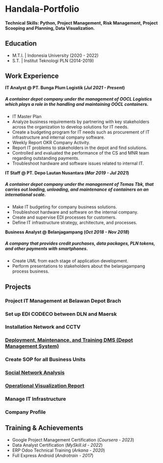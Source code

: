 # Handala-Portfolio

#### Technical Skills: Python, Project Management, Risk Management, Project Scooping and Planning, Data Visualization.

## Education					       		
- M.T.I. | Indonesia University (2020 - 2022) 			        		
- S.T. |  Institut Teknologi PLN (2014-2019)

## Work Experience
**IT Analyst @ PT. Bunga Plum Logistik (_Jul 2021 - Present_)**
##### A container depot company under the management of OOCL Logistics which plays a role in the handling and maintaining OOCL containers.
- IT Master Plan
- Analyze business requirements by partnering with key stakeholders across the organization to develop solutions for IT needs.
- Create a budgeting program for IT needs such as procurement of IT infrastructure and internal company software.
- Weekly Report OKR Company Activity.
- Report IT problems to stakeholders in the depot and find solutions.
- Controlled and evaluated the performance of the CS and MNR team regarding outstanding payments.
- Troubleshoot hardware and software issues related to internal IT.

**IT Staff @ PT. Depo Lautan Nusantara (_Mar 2019 - Jul 2021_)**
##### A container depot company under the management of Temas Tbk, that carries out loading, unloading, and maintenance of containers on an international scale.
- Make IT budgeting for company business solutions.
- Troubleshoot hardware and software on the internal company.
- Create and supervise EDI processes for customers.
- Define IT infrastructure strategy, architecture, and processes.

**Business Analyst @ Belanjagampang (_Oct 2018 - Nov 2018_)**
##### A company that provides credit purchases, data packages, PLN tokens, and other payments with smartphones.
- Create UML from each stage of application development.
- Perform presentations to stakeholders about the belanjagampang process business.


## Projects
### Project IT Management at Belawan Depot Brach
### Set up EDI CODECO between DLN and Maersk
### Installation Network and CCTV
### [Deployment, Maintenance, and Training DMS (Depot Management System)](https://github.com/simi12345/handala-DMS-Implementation/blob/main/README.md)
### Create SOP for all Business Units
### [Social Network Analysis](https://github.com/simi12345/Sentiment-Analysis/tree/main)
### [Operational Visualization Report](https://github.com/simi12345/Operational-Visualization-Report)
### Manage IT Infrastructure
### Company Profile

## Training & Achievements 
- Google Project Management Certification (_Coursera - 2023_)
- Data Analyst Certification (_MySkill.id - 2022_)
- ERP Odoo Technical Training (_Arkana - 2020_)
- Full Express Android (_Androtrain - 2017_)

